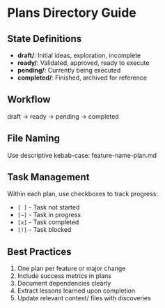 # Plans Directory Guide

## State Definitions
- **draft/**: Initial ideas, exploration, incomplete
- **ready/**: Validated, approved, ready to execute
- **pending/**: Currently being executed
- **completed/**: Finished, archived for reference

## Workflow
draft → ready → pending → completed

## File Naming
Use descriptive kebab-case: feature-name-plan.md

## Task Management
Within each plan, use checkboxes to track progress:
- `[ ]` - Task not started
- `[~]` - Task in progress
- `[x]` - Task completed
- `[!]` - Task blocked

## Best Practices
1. One plan per feature or major change
2. Include success metrics in plans
3. Document dependencies clearly
4. Extract lessons learned upon completion
5. Update relevant context/ files with discoveries